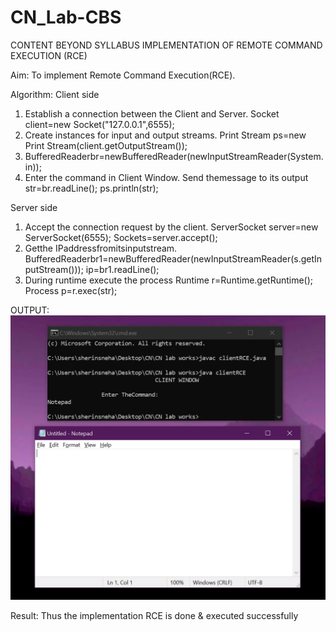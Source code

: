 # CN_Lab-CBS

CONTENT BEYOND SYLLABUS
IMPLEMENTATION OF REMOTE COMMAND EXECUTION (RCE)

Aim:
To implement Remote Command Execution(RCE).

Algorithm:
Client side
1. Establish a connection between the Client and Server.
Socket client=new Socket("127.0.0.1",6555);
2. Create instances for input and output streams.
Print Stream ps=new Print Stream(client.getOutputStream());
3. BufferedReaderbr=newBufferedReader(newInputStreamReader(System.in));
4. Enter the command in Client Window.
Send themessage to its output
str=br.readLine();
ps.println(str);

Server side
1. Accept the connection request by the client.
ServerSocket server=new ServerSocket(6555);
Sockets=server.accept();
2. Getthe IPaddressfromitsinputstream.
BufferedReaderbr1=newBufferedReader(newInputStreamReader(s.getInputStream()));
ip=br1.readLine();
3. During runtime execute the process
Runtime r=Runtime.getRuntime();
Process p=r.exec(str);

OUTPUT:
<img src = "https://github.com/Sherin-Sneha/CN_Lab-CBS/blob/main/RCE%20Output.png" />

Result:
Thus the implementation RCE is done & executed successfully
